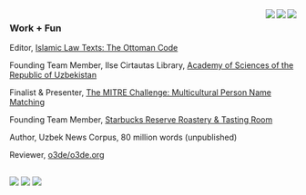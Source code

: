 <a>
  <img align="right" src="https://github-readme-streak-stats.herokuapp.com/?user=FiniteStateGit&theme=onedark&hide_border=true")/>
</a>
<a>
  <img align="right" src="https://via.placeholder.com/475x25/0D1117/0D1117/"/>
</a>
<a>
  <img align="right" src="https://github-readme-stats.vercel.app/api?username=finitestategit&show_icons=true&theme=onedark&hide_border=true"/>
</a>

### Work + Fun

Editor, [Islamic Law Texts: The Ottoman Code](https://al.majalla.org/2017/01/the-mejelle-edited-by-jonathan-t.html)

Founding Team Member, Ilse Cirtautas Library, [Academy of Sciences of the Republic of Uzbekistan](http://www.academy.uz/en)

Finalist & Presenter, [The MITRE Challenge: Multicultural Person Name Matching](https://www.mitre.org/news/press-releases/conclusion-of-first-mitre-challenge-brings-new-way-to-fast-track-ideas)

Founding Team Member, [Starbucks Reserve Roastery & Tasting Room](https://www.starbucksreserve.com/en-us/locations/seattle)

Author, Uzbek News Corpus, 80 million words (unpublished)

Reviewer, [o3de/o3de.org](https://github.com/o3de/o3de.org) 
##
![](https://img.shields.io/badge/python-0D1117) ![](https://img.shields.io/badge/lua-0D1117) ![](https://img.shields.io/badge/javascript-0D1117)
